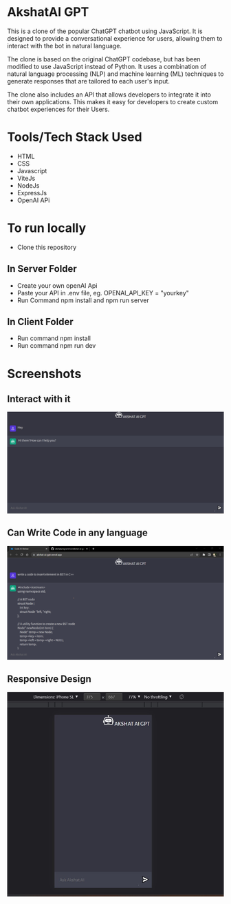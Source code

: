 # AkshatAI GPT
This is a clone of the popular ChatGPT chatbot using JavaScript. It is designed to provide a conversational experience for users, allowing them to interact with the bot in natural language.

The clone is based on the original ChatGPT codebase, but has been modified to use JavaScript instead of Python. It uses a combination of natural language processing (NLP) and machine learning (ML) techniques to generate responses that are tailored to each user's input.

The clone also includes an API that allows developers to integrate it into their own applications. This makes it easy for developers to create custom chatbot experiences for their Users.

# Tools/Tech Stack Used
- HTML
- CSS
- Javascript
- ViteJs
- NodeJs
- ExpressJs
- OpenAI APi

# To run locally
- Clone this repository
## In Server Folder
- Create your own openAI Api
- Paste your API in .env file, eg. OPENAI_API_KEY = "yourkey"
- Run Command npm install and npm run server

## In Client Folder
- Run command npm install
- Run command npm run dev

# Screenshots
## Interact with it
![interaction](https://github.com/akshatprogrammer/akshat-ai-gpt/blob/main/images/ss1.jpg)


## Can Write Code in any language
![code](https://github.com/akshatprogrammer/akshat-ai-gpt/blob/main/images/ss.png)


## Responsive Design
![responsive](https://github.com/akshatprogrammer/akshat-ai-gpt/blob/main/images/ss2.jpg)
